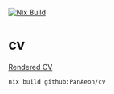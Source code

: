 [![Nix Build](https://github.com/PanAeon/cv/actions/workflows/main.yml/badge.svg?branch=main)](https://github.com/PanAeon/cv/actions/workflows/main.yml)

# cv

[Rendered CV](https://gist.github.com/PanAeon/0c863d698db4797b36fb40efd4024296)

```sh
nix build github:PanAeon/cv
```

